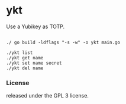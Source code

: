 # ykt
Use a Yubikey as TOTP.

```

./ go build -ldflags "-s -w" -o ykt main.go

./ykt list
./ykt get name
./ykt set name secret
./ykt del name

```

### License

released under the GPL 3 license.
